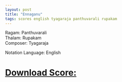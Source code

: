 ```yaml
---
layout: post
title: "Ennaganu"
tags: scores english tyagaraja panthuvarali rupakam
---
```


Ragam: Panthuvarali  
Thalam: Rupakam  
Composer: Tyagaraja  

Notation Language: English  

# [Download Score: ][notation]



[notation]: https://github.com/ananthp/carnatic_scores/blob/master/ennaganu-panthuvarali.pdf?raw=true
